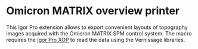 Omicron MATRIX overview printer
===============================

This Igor Pro extension allows to export convenient layouts of topography images acquired with the Omicron MATRIX SPM control system. The macro requires the [Igor Pro XOP](https://github.com/t-b/matrixfilereader) to read the data using the Vernissage libraries.
